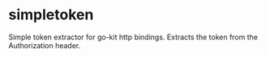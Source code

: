 # simpletoken
Simple token extractor for go-kit http bindings. Extracts the token from the Authorization header.
